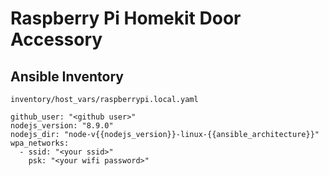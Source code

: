 # Raspberry Pi Homekit Door Accessory

## Ansible Inventory

`inventory/host_vars/raspberrypi.local.yaml`

    github_user: "<github user>"
    nodejs_version: "8.9.0"
    nodejs_dir: "node-v{{nodejs_version}}-linux-{{ansible_architecture}}"
    wpa_networks:
      - ssid: "<your ssid>"
        psk: "<your wifi password>"
